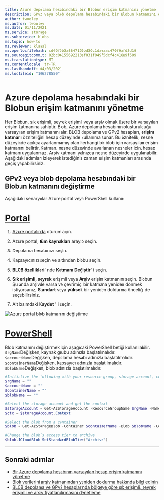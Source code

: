 ```yaml
---
title: Azure depolama hesabındaki bir Blobun erişim katmanını yönetme
description: GPv2 veya blob depolama hesabındaki bir Blobun katmanını değiştirmeyi öğrenin
author: twooley
ms.author: twooley
ms.date: 01/11/2021
ms.service: storage
ms.subservice: blobs
ms.topic: how-to
ms.reviewer: klaasl
ms.openlocfilehash: cd46f5b5a8847150bd56c1daeaac470f9afd2d19
ms.sourcegitcommit: 02bc06155692213ef031f049f5dcf4c418e9f509
ms.translationtype: MT
ms.contentlocale: tr-TR
ms.lasthandoff: 04/03/2021
ms.locfileid: "106278550"
---
```

# <a name="manage-the-access-tier-of-a-blob-in-an-azure-storage-account"></a>Azure depolama hesabındaki bir Blobun erişim katmanını yönetme

Her Blobun, sık erişimli, seyrek erişimli veya arşiv olmak üzere bir varsayılan erişim katmanına sahiptir. Blob, Azure depolama hesabının oluşturulduğu varsayılan erişim katmanını alır. BLOB depolama ve GPv2 hesapları, **erişim katmanı** özniteliğini hesap düzeyinde kullanıma sunar. Bu öznitelik, nesne düzeyinde açıkça ayarlanmamış olan herhangi bir blob için varsayılan erişim katmanını belirtir. Katman, nesne düzeyinde ayarlanan nesneler için, hesap katmanı uygulanmaz. Arşiv katmanı yalnızca nesne düzeyinde uygulanabilir. Aşağıdaki adımları izleyerek istediğiniz zaman erişim katmanları arasında geçiş yapabilirsiniz.

## <a name="change-the-tier-of-a-blob-in-a-gpv2-or-blob-storage-account"></a>GPv2 veya blob depolama hesabındaki bir Blobun katmanını değiştirme

Aşağıdaki senaryolar Azure portal veya PowerShell kullanır:

# <a name="portal"></a>[Portal](#tab/portal)

1. [Azure portalında](https://portal.azure.com) oturum açın.

1. Azure portal, **tüm kaynakları** arayıp seçin.

1. Depolama hesabınızı seçin.

1. Kapsayıcınızı seçin ve ardından blobu seçin.

1. **BLOB özellikleri**' nde **Katmanı Değiştir**' i seçin.

1. **Sık** **erişimli, seyrek** erişimli veya **Arşiv** erişim katmanını seçin. Blobun Şu anda arşivde varsa ve çevrimiçi bir katmana yeniden dönmek istiyorsanız, **Standart** veya **yüksek** bir yeniden doldurma önceliği de seçebilirsiniz.

1. Alt kısımdaki **Kaydet** ' i seçin.

![Azure portal blob katmanını değiştirme](media/storage-tiers/blob-access-tier.png)

# <a name="powershell"></a>[PowerShell](#tab/powershell)

Blob katmanını değiştirmek için aşağıdaki PowerShell betiği kullanılabilir. `$rgName`Değişken, kaynak grubu adınızla başlatılmalıdır. `$accountName`Değişken, depolama hesabı adınızla başlatılmalıdır. `$containerName`Değişken, kapsayıcı adınızla başlatılmalıdır. `$blobName`Değişken, blob adınızla başlatılmalıdır.

```powershell
#Initialize the following with your resource group, storage account, container, and blob names
$rgName = ""
$accountName = ""
$containerName = ""
$blobName == ""

#Select the storage account and get the context
$storageAccount = Get-AzStorageAccount -ResourceGroupName $rgName -Name $accountName
$ctx = $storageAccount.Context

#Select the blob from a container
$blob = Get-AzStorageBlob -Container $containerName -Blob $blobName -Context $ctx

#Change the blob’s access tier to archive
$blob.ICloudBlob.SetStandardBlobTier("Archive")
```

---

## <a name="next-steps"></a>Sonraki adımlar

- [Bir Azure depolama hesabının varsayılan hesap erişim katmanını yönetme](../common/manage-account-default-access-tier.md)
- [Blob verilerini arşiv katmanından yeniden doldurma hakkında bilgi edinin](storage-blob-rehydration.md)
- [BLOB depolama ve GPv2 hesaplarında bölgeye göre sık erişimli, seyrek erişimli ve arşiv fiyatlandırmasını denetleme](https://azure.microsoft.com/pricing/details/storage/)
